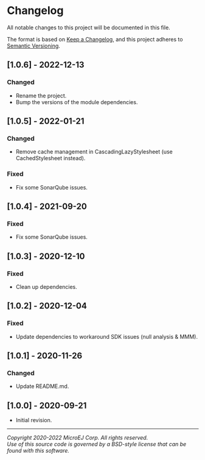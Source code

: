 # Changelog

All notable changes to this project will be documented in this file.

The format is based on [Keep a Changelog](https://keepachangelog.com/en/1.0.0/),
and this project adheres to [Semantic Versioning](https://semver.org/spec/v2.0.0.html).

## [1.0.6] - 2022-12-13

### Changed

- Rename the project.
- Bump the versions of the module dependencies.

## [1.0.5] - 2022-01-21

### Changed

- Remove cache management in CascadingLazyStylesheet (use CachedStylesheet instead).

### Fixed

- Fix some SonarQube issues.

## [1.0.4] - 2021-09-20

### Fixed

- Fix some SonarQube issues.

## [1.0.3] - 2020-12-10

### Fixed

- Clean up dependencies.

## [1.0.2] - 2020-12-04

### Fixed

- Update dependencies to workaround SDK issues (null analysis & MMM).

## [1.0.1] - 2020-11-26

### Changed

- Update README.md.

## [1.0.0] - 2020-09-21

- Initial revision.

---  
_Copyright 2020-2022 MicroEJ Corp. All rights reserved._  
_Use of this source code is governed by a BSD-style license that can be found with this software._  
